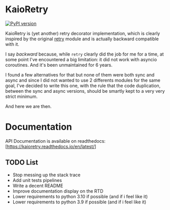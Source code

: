 # KaioRetry

[![PyPI version](https://img.shields.io/pypi/v/kaioretry?logo=pypi&style=plastic)](https://pypi.python.org/pypi/kaioretry/)


KaioRetry is (yet another) retry decorator implementation, which is
clearly inspired by the original
[retry](https://pypi.org/project/retry) module and is actually
backward compatible with it.

I say *backward* because, while `retry` clearly did the job for me for a
time, at some point I've encountered a big limitation: it did not work
with asyncio coroutines. And it's been unmaintained for 6 years.

I found a few alternatives for that but none of them were both sync
and async and since I did not wanted to use 2 differents modules for
the same goal, I've decided to write this one, with the rule that the
code duplication, between the sync and async versions, should be
smartly kept to a very very strict minimum.

And here we are then.


# Documentation

API Documentation is available on readthedocs:
[https://kaioretry.readthedocs.io/en/latest/]


## TODO List

* Stop messing up the stack trace
* Add unit tests pipelines
* Write a decent README
* Improve documentation display on the RTD
* Lower requirements to python 3.10 if possible (and if i feel like it)
* Lower requirements to python 3.9 if possible (and if i feel like it)
